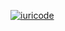 [![iuricode](https://github-readme-stats.vercel.app/api/top-langs/?username=Hasty-DEV&hide=html&layout=compact&theme=default)](https://github.com/Hasty-DEV/github-readme-stats)

